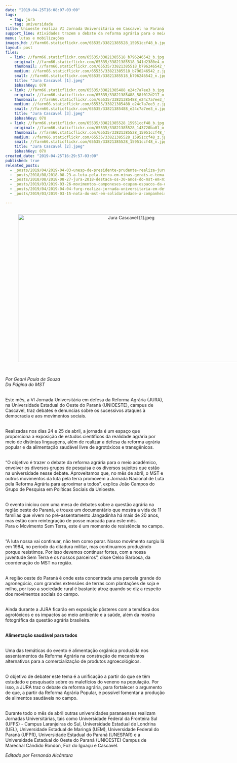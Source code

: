 ```yaml
---
date: "2019-04-25T16:08:07-03:00"
tags:
  - tag: jura
  - tag: universidade
title: Unioeste realiza VI Jornada Universitária em Cascavel no Paraná
support_line: Atividades trazem o debate da reforma agrária para o meio acadêmico
menu: lutas e mobilizações
images_hd: //farm66.staticflickr.com/65535/33821385528_15951ccf48_b.jpg
layout: post
files:
  - link: //farm66.staticflickr.com/65535/33821385518_b796246542_b.jpg
    original: //farm66.staticflickr.com/65535/33821385518_341d2380e4_o.jpg
    thumbnail: //farm66.staticflickr.com/65535/33821385518_b796246542_t.jpg
    medium: //farm66.staticflickr.com/65535/33821385518_b796246542_z.jpg
    small: //farm66.staticflickr.com/65535/33821385518_b796246542_n.jpg
    title: "Jura Cascavel [1].jpeg"
    $$hashKey: 07R
  - link: //farm66.staticflickr.com/65535/33821385488_e24c7a7ee3_b.jpg
    original: //farm66.staticflickr.com/65535/33821385488_58f012d217_o.jpg
    thumbnail: //farm66.staticflickr.com/65535/33821385488_e24c7a7ee3_t.jpg
    medium: //farm66.staticflickr.com/65535/33821385488_e24c7a7ee3_z.jpg
    small: //farm66.staticflickr.com/65535/33821385488_e24c7a7ee3_n.jpg
    title: "Jura Cascavel [3].jpeg"
    $$hashKey: 07U
  - link: //farm66.staticflickr.com/65535/33821385528_15951ccf48_b.jpg
    original: //farm66.staticflickr.com/65535/33821385528_143720ba01_o.jpg
    thumbnail: //farm66.staticflickr.com/65535/33821385528_15951ccf48_t.jpg
    medium: //farm66.staticflickr.com/65535/33821385528_15951ccf48_z.jpg
    small: //farm66.staticflickr.com/65535/33821385528_15951ccf48_n.jpg
    title: "Jura Cascavel [2].jpeg"
    $$hashKey: 07X
created_date: "2019-04-25T16:29:57-03:00"
published: true
releated_posts:
  - _posts/2019/04/2019-04-03-unesp-de-presidente-prudente-realiza-jura-em-abril.md
  - _posts/2018/08/2018-08-23-a-luta-pela-terra-em-minas-gerais-e-tema-de-jornada-universitaria.md
  - _posts/2018/08/2018-08-27-jura-2018-destaca-os-30-anos-do-mst-em-minas.md
  - _posts/2019/03/2019-03-26-movimentos-camponeses-ocupam-espacos-da-uffs-com-o-debate-da-reforma-agraria.md
  - _posts/2019/04/2019-04-04-furg-realiza-jornada-universitaria-em-defesa-da-reforma-agraria.md
  - _posts/2019/03/2019-03-15-nota-do-mst-em-solidariedade-a-companheira-valeria-reitora-da-ufal-e-sua-gestao.md

---
```

<div style="text-align:center">
<figure class="image" style="display:inline-block"><img alt="Jura Cascavel [1].jpeg" height="467" src="//farm66.staticflickr.com/65535/33821385518_b796246542_b.jpg" width="700" />
<figcaption></figcaption>
</figure>
</div>

<p><br />
<em>Por Geani Paula de Souza<br />
Da P&aacute;gina do MST</em></p>

<p><br />
Este m&ecirc;s, a VI Jornada Universit&aacute;ria em defesa da Reforma Agr&aacute;ria (JURA), na Universidade Estadual do Oeste do Paran&aacute; (UNIOESTE), campus de Cascavel, traz debates e denuncias sobre os sucessivos ataques &agrave; democracia e aos movimentos sociais.</p>

<p><br />
Realizadas nos dias 24 e 25 de abril, a jornada &eacute; um espa&ccedil;o que proporciona a exposi&ccedil;&atilde;o de estudos cient&iacute;ficos da realidade agr&aacute;ria por meio de distintas linguagens, al&eacute;m de realizar a defesa da reforma agr&aacute;ria popular e da alimenta&ccedil;&atilde;o saud&aacute;vel livre de agrot&oacute;xicos e transg&ecirc;nicos.</p>

<p><br />
&ldquo;O objetivo &eacute; trazer o debate da reforma agr&aacute;ria para o meio acad&ecirc;mico, envolver os diversos grupos de pesquisa e os diversos sujeitos que est&atilde;o na universidade nesse debate. Aproveitamos que, no m&ecirc;s de abril, o MST e outros movimentos da luta pela terra promovem a Jornada Nacional de Luta pela Reforma Agr&aacute;ria para aproximar a todos&rdquo;, explica Jo&atilde;o Campos do Grupo de Pesquisa em Pol&iacute;ticas Sociais da Unioeste.</p>

<p><br />
O evento iniciou com uma mesa de debates sobre a quest&atilde;o agr&aacute;ria na regi&atilde;o oeste do Paran&aacute;, e trouxe um document&aacute;rio que mostra a vida de 11 fam&iacute;lias que vivem no pr&eacute;-assentamento Jangadinha h&aacute; mais de 20 anos, mas est&atilde;o com reintegra&ccedil;&atilde;o de posse marcada para este m&ecirc;s.<br />
Para o Movimento Sem Terra, este &eacute; um momento de resist&ecirc;ncia no campo.<br />
&nbsp;</p>

<p>&ldquo;A luta nossa vai continuar, n&atilde;o tem como parar. Nosso movimento surgiu l&aacute; em 1984, no per&iacute;odo da ditadura militar, mas continuamos produzindo porque resistimos. Por isso devemos continuar fortes, com a nossa juventude Sem Terra e os nossos parceiros&rdquo;, disse Celso Barbosa, da coordena&ccedil;&atilde;o do MST na regi&atilde;o.</p>

<p><br />
A regi&atilde;o oeste do Paran&aacute; &eacute; onde esta concentrada uma parcela grande do agroneg&oacute;cio, com grandes extens&otilde;es de terras com planta&ccedil;&otilde;es de soja e milho, por isso a sociedade rural &eacute; bastante atroz quando se diz a respeito dos movimentos sociais do campo.</p>

<p><br />
Ainda durante a JURA ficar&atilde;o em exposi&ccedil;&atilde;o p&ocirc;steres com a tem&aacute;tica dos agrot&oacute;xicos e os impactos ao meio ambiente e a sa&uacute;de, al&eacute;m da mostra fotogr&aacute;fica da quest&atilde;o agr&aacute;ria brasileira.<br />
&nbsp;</p>

<p><strong>Alimenta&ccedil;&atilde;o saud&aacute;vel para todos</strong></p>

<p><br />
Uma das tem&aacute;ticas do evento &eacute; alimenta&ccedil;&atilde;o org&acirc;nica produzida nos assentamentos da Reforma Agr&aacute;ria na constru&ccedil;&atilde;o de mecanismos alternativos para a comercializa&ccedil;&atilde;o de produtos agroecol&oacute;gicos.</p>

<p><br />
O objetivo de debater este tema &eacute; a unifica&ccedil;&atilde;o a partir do que se t&ecirc;m estudado e pesquisado sobre os malef&iacute;cios do veneno na popula&ccedil;&atilde;o. Por isso, a JURA traz o debate da reforma agr&aacute;ria, para fortalecer o argumento de que, a partir da Reforma Agr&aacute;ria Popular, &eacute; poss&iacute;vel fomentar a produ&ccedil;&atilde;o de alimentos saud&aacute;veis no campo.</p>

<p><br />
Durante todo o m&ecirc;s de abril outras universidades paranaenses realizam Jornadas Universit&aacute;rias, tais como Universidade Federal da Fronteira Sul (UFFS) - Campus Laranjeiras do Sul, Universidade Estadual de Londrina (UEL), Universidade Estadual de Maring&aacute; (UEM), Universidade Federal do Paran&aacute; (UFPR), Universidade Estadual do Paran&aacute; (UNESPAR) e a Universidade Estadual do Oeste do Paran&aacute; (UNIOESTE) Campus de Marechal C&acirc;ndido Rondon, Foz do Igua&ccedil;u e Cascavel.</p>

<p><em>Editado por Fernanda Alc&acirc;ntara</em></p>

<p>&nbsp;</p>
